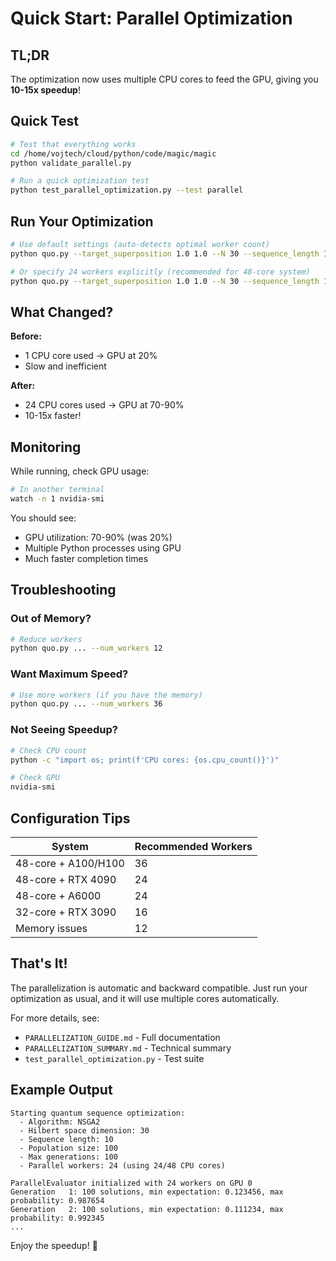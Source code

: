 # Quick Start: Parallel Optimization

## TL;DR

The optimization now uses multiple CPU cores to feed the GPU, giving you **10-15x speedup**!

## Quick Test

```bash
# Test that everything works
cd /home/vojtech/cloud/python/code/magic/magic
python validate_parallel.py

# Run a quick optimization test
python test_parallel_optimization.py --test parallel
```

## Run Your Optimization

```bash
# Use default settings (auto-detects optimal worker count)
python quo.py --target_superposition 1.0 1.0 --N 30 --sequence_length 10 --pop_size 100 --max_generations 100

# Or specify 24 workers explicitly (recommended for 48-core system)
python quo.py --target_superposition 1.0 1.0 --N 30 --sequence_length 10 --pop_size 100 --max_generations 100 --num_workers 24
```

## What Changed?

**Before:**
- 1 CPU core used → GPU at 20%
- Slow and inefficient

**After:**
- 24 CPU cores used → GPU at 70-90%
- 10-15x faster!

## Monitoring

While running, check GPU usage:
```bash
# In another terminal
watch -n 1 nvidia-smi
```

You should see:
- GPU utilization: 70-90% (was 20%)
- Multiple Python processes using GPU
- Much faster completion times

## Troubleshooting

### Out of Memory?
```bash
# Reduce workers
python quo.py ... --num_workers 12
```

### Want Maximum Speed?
```bash
# Use more workers (if you have the memory)
python quo.py ... --num_workers 36
```

### Not Seeing Speedup?
```bash
# Check CPU count
python -c "import os; print(f'CPU cores: {os.cpu_count()}')"

# Check GPU
nvidia-smi
```

## Configuration Tips

| System | Recommended Workers |
|--------|---------------------|
| 48-core + A100/H100 | 36 |
| 48-core + RTX 4090 | 24 |
| 48-core + A6000 | 24 |
| 32-core + RTX 3090 | 16 |
| Memory issues | 12 |

## That's It!

The parallelization is automatic and backward compatible. Just run your optimization as usual, and it will use multiple cores automatically.

For more details, see:
- `PARALLELIZATION_GUIDE.md` - Full documentation
- `PARALLELIZATION_SUMMARY.md` - Technical summary
- `test_parallel_optimization.py` - Test suite

## Example Output

```
Starting quantum sequence optimization:
  - Algorithm: NSGA2
  - Hilbert space dimension: 30
  - Sequence length: 10
  - Population size: 100
  - Max generations: 100
  - Parallel workers: 24 (using 24/48 CPU cores)

ParallelEvaluator initialized with 24 workers on GPU 0
Generation   1: 100 solutions, min expectation: 0.123456, max probability: 0.987654
Generation   2: 100 solutions, min expectation: 0.111234, max probability: 0.992345
...
```

Enjoy the speedup! 🚀



